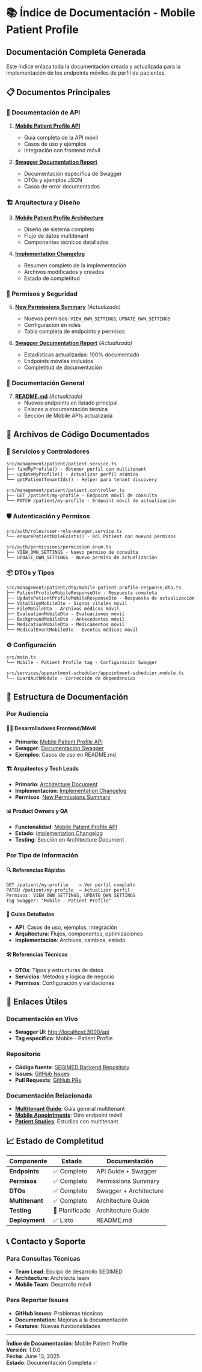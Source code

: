 # 📚 Índice de Documentación - Mobile Patient Profile

## Documentación Completa Generada

Este índice enlaza toda la documentación creada y actualizada para la implementación de los endpoints móviles de perfil de pacientes.

## 📋 Documentos Principales

### 🚀 Documentación de API

1. **[Mobile Patient Profile API](mobile-patient-profile.md)**

   - Guía completa de la API móvil
   - Casos de uso y ejemplos
   - Integración con frontend móvil

2. **[Swagger Documentation Report](SWAGGER_MOBILE_PATIENT_PROFILE.md)**
   - Documentación específica de Swagger
   - DTOs y ejemplos JSON
   - Casos de error documentados

### 🏗️ Arquitectura y Diseño

3. **[Mobile Patient Profile Architecture](MOBILE_PATIENT_PROFILE_ARCHITECTURE.md)**

   - Diseño de sistema completo
   - Flujo de datos multitenant
   - Componentes técnicos detallados

4. **[Implementation Changelog](MOBILE_PATIENT_PROFILE_CHANGELOG.md)**
   - Resumen completo de la implementación
   - Archivos modificados y creados
   - Estado de completitud

### 🔐 Permisos y Seguridad

5. **[New Permissions Summary](NEW_PERMISSIONS_SUMMARY.md)** _(Actualizado)_

   - Nuevos permisos: `VIEW_OWN_SETTINGS`, `UPDATE_OWN_SETTINGS`
   - Configuración en roles
   - Tabla completa de endpoints y permisos

6. **[Swagger Documentation Report](SWAGGER_DOCUMENTATION_REPORT.md)** _(Actualizado)_
   - Estadísticas actualizadas: 100% documentado
   - Endpoints móviles incluidos
   - Completitud de documentación

### 📱 Documentación General

7. **[README.md](../README.md)** _(Actualizado)_
   - Nuevos endpoints en listado principal
   - Enlaces a documentación técnica
   - Sección de Mobile APIs actualizada

## 📁 Archivos de Código Documentados

### 🔧 Servicios y Controladores

```
src/management/patient/patient.service.ts
├── findMyProfile() - Obtener perfil con multitenant
├── updateMyProfile() - Actualizar perfil atómico
└── getPatientTenantIds() - Helper para tenant discovery

src/management/patient/patient.controller.ts
├── GET /patient/my-profile - Endpoint móvil de consulta
└── PATCH /patient/my-profile - Endpoint móvil de actualización
```

### 🛡️ Autenticación y Permisos

```
src/auth/roles/user-role-manager.service.ts
└── ensurePatientRoleExists() - Rol Patient con nuevos permisos

src/auth/permissions/permission.enum.ts
├── VIEW_OWN_SETTINGS - Nuevo permiso de consulta
└── UPDATE_OWN_SETTINGS - Nuevo permiso de actualización
```

### 📦 DTOs y Tipos

```
src/management/patient/dto/mobile-patient-profile-response.dto.ts
├── PatientProfileMobileResponseDto - Respuesta completa
├── UpdatePatientProfileMobileResponseDto - Respuesta de actualización
├── VitalSignMobileDto - Signos vitales móvil
├── FileMobileDto - Archivos médicos móvil
├── EvaluationMobileDto - Evaluaciones móvil
├── BackgroundMobileDto - Antecedentes móvil
├── MedicationMobileDto - Medicamentos móvil
└── MedicalEventMobileDto - Eventos médicos móvil
```

### ⚙️ Configuración

```
src/main.ts
└── Mobile - Patient Profile tag - Configuración Swagger

src/services/appointment-scheduler/appointment-scheduler.module.ts
└── GuardAuthModule - Corrección de dependencias
```

## 🎯 Estructura de Documentación

### Por Audiencia

#### 👨‍💻 Desarrolladores Frontend/Móvil

- **Primario**: [Mobile Patient Profile API](mobile-patient-profile.md)
- **Swagger**: [Documentación Swagger](SWAGGER_MOBILE_PATIENT_PROFILE.md)
- **Ejemplos**: Casos de uso en README.md

#### 🏗️ Arquitectos y Tech Leads

- **Primario**: [Architecture Document](MOBILE_PATIENT_PROFILE_ARCHITECTURE.md)
- **Implementación**: [Implementation Changelog](MOBILE_PATIENT_PROFILE_CHANGELOG.md)
- **Permisos**: [New Permissions Summary](NEW_PERMISSIONS_SUMMARY.md)

#### 📊 Product Owners y QA

- **Funcionalidad**: [Mobile Patient Profile API](mobile-patient-profile.md)
- **Estado**: [Implementation Changelog](MOBILE_PATIENT_PROFILE_CHANGELOG.md)
- **Testing**: Sección en Architecture Document

### Por Tipo de Información

#### 🔍 Referencias Rápidas

```
GET /patient/my-profile    → Ver perfil completo
PATCH /patient/my-profile  → Actualizar perfil
Permisos: VIEW_OWN_SETTINGS, UPDATE_OWN_SETTINGS
Tag Swagger: "Mobile - Patient Profile"
```

#### 📖 Guías Detalladas

- **API**: Casos de uso, ejemplos, integración
- **Arquitectura**: Flujos, componentes, optimizaciones
- **Implementación**: Archivos, cambios, estado

#### 🛠️ Referencias Técnicas

- **DTOs**: Tipos y estructuras de datos
- **Servicios**: Métodos y lógica de negocio
- **Permisos**: Configuración y validaciones

## 🔗 Enlaces Útiles

### Documentación en Vivo

- **Swagger UI**: [http://localhost:3000/api](http://localhost:3000/api)
- **Tag específico**: Mobile - Patient Profile

### Repositorio

- **Código fuente**: [SEGIMED Backend Repository](https://github.com/segimed/back)
- **Issues**: [GitHub Issues](https://github.com/segimed/back/issues)
- **Pull Requests**: [GitHub PRs](https://github.com/segimed/back/pulls)

### Documentación Relacionada

- **[Multitenant Guide](MULTITENANT_GUIDE.md)**: Guía general multitenant
- **[Mobile Appointments](mobile-appointments.md)**: Otro endpoint móvil
- **[Patient Studies](patient-studies.md)**: Estudios con multitenant

## 📈 Estado de Completitud

| Componente      | Estado         | Documentación          |
| --------------- | -------------- | ---------------------- |
| **Endpoints**   | ✅ Completo    | API Guide + Swagger    |
| **Permisos**    | ✅ Completo    | Permissions Summary    |
| **DTOs**        | ✅ Completo    | Swagger + Architecture |
| **Multitenant** | ✅ Completo    | Architecture Guide     |
| **Testing**     | 🔄 Planificado | Architecture Guide     |
| **Deployment**  | ✅ Listo       | README.md              |

## 📞 Contacto y Soporte

### Para Consultas Técnicas

- **Team Lead**: Equipo de desarrollo SEGIMED
- **Architecture**: Architects team
- **Mobile Team**: Desarrollo móvil

### Para Reportar Issues

- **GitHub Issues**: Problemas técnicos
- **Documentation**: Mejoras a la documentación
- **Features**: Nuevas funcionalidades

---

**Índice de Documentación**: Mobile Patient Profile  
**Versión**: 1.0.0  
**Fecha**: June 13, 2025  
**Estado**: Documentación Completa ✅

